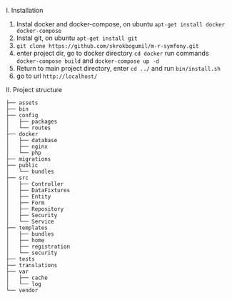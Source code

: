 I. Installation

1. Instal docker and docker-compose, on ubuntu `apt-get install docker docker-compose`
2. Instal git, on ubuntu `apt-get install git`
3. `git clone https://github.com/skrokbogumil/m-r-symfony.git`
4. enter project dir, go to docker directory `cd docker` run commands `docker-compose build` and `docker-compose up -d`
5. Return to main project directory, enter `cd ../` and run `bin/install.sh`
6. go to url `http://localhost/`


II. Project structure
```
├── assets
├── bin
├── config
│   ├── packages
│   └── routes
├── docker
│   ├── database
│   ├── nginx
│   └── php
├── migrations
├── public
│   └── bundles
├── src
│   ├── Controller
│   ├── DataFixtures
│   ├── Entity
│   ├── Form
│   ├── Repository
│   ├── Security
│   └── Service
├── templates
│   ├── bundles
│   ├── home
│   ├── registration
│   └── security
├── tests
├── translations
├── var
│   ├── cache
│   └── log
└── vendor
```